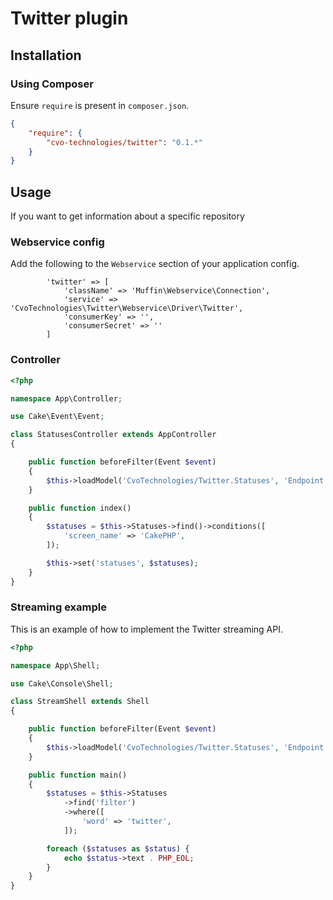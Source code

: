 # Twitter plugin

## Installation

### Using Composer

Ensure `require` is present in `composer.json`.

```json
{
    "require": {
        "cvo-technologies/twitter": "0.1.*"
    }
}
```

## Usage

If you want to get information about a specific repository

### Webservice config

Add the following to the ```Webservice``` section of your application config.

```
        'twitter' => [
            'className' => 'Muffin\Webservice\Connection',
            'service' => 'CvoTechnologies\Twitter\Webservice\Driver\Twitter',
            'consumerKey' => '',
            'consumerSecret' => ''
        ]
```

### Controller

```php
<?php

namespace App\Controller;

use Cake\Event\Event;

class StatusesController extends AppController
{

    public function beforeFilter(Event $event)
    {
        $this->loadModel('CvoTechnologies/Twitter.Statuses', 'Endpoint');
    }

    public function index()
    {
        $statuses = $this->Statuses->find()->conditions([
            'screen_name' => 'CakePHP',
        ]);

        $this->set('statuses', $statuses);
    }
}
```

### Streaming example

This is an example of how to implement the Twitter streaming API.

```php
<?php

namespace App\Shell;

use Cake\Console\Shell;

class StreamShell extends Shell
{

    public function beforeFilter(Event $event)
    {
        $this->loadModel('CvoTechnologies/Twitter.Statuses', 'Endpoint');
    }

    public function main()
    {
        $statuses = $this->Statuses
            ->find('filter')
            ->where([
                'word' => 'twitter',
            ]);

        foreach ($statuses as $status) {
            echo $status->text . PHP_EOL;
        }
    }
}
```
